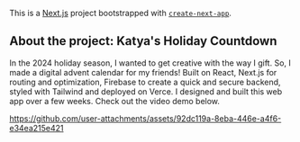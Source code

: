 This is a [Next.js](https://nextjs.org) project bootstrapped with [`create-next-app`](https://github.com/vercel/next.js/tree/canary/packages/create-next-app).

## About the project: Katya's Holiday Countdown

In the 2024 holiday season, I wanted to get creative with the way I gift. So, I made a digital advent calendar for my friends! Built on React, Next.js for routing and optimization, Firebase to create a quick and secure backend, styled with Tailwind and deployed on Verce. I designed and built this web app over a few weeks. Check out the video demo below. 


https://github.com/user-attachments/assets/92dc119a-8eba-446e-a4f6-e34ea215e421

